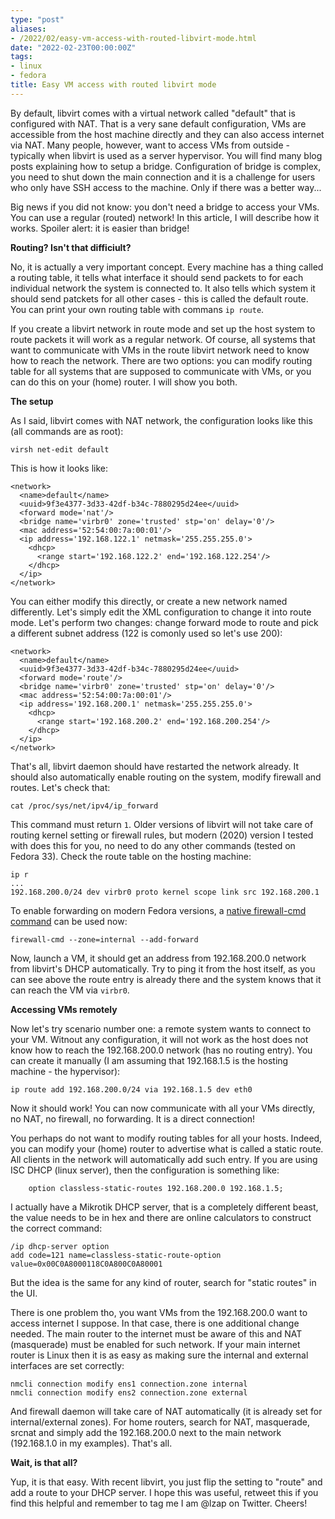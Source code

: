 ```yaml
---
type: "post"
aliases:
- /2022/02/easy-vm-access-with-routed-libvirt-mode.html
date: "2022-02-23T00:00:00Z"
tags:
- linux
- fedora
title: Easy VM access with routed libvirt mode
---
```


By default, libvirt comes with a virtual network called "default" that is
configured with NAT. That is a very sane default configuration, VMs are
accessible from the host machine directly and they can also access internet via
NAT. Many people, however, want to access VMs from outside - typically when
libvirt is used as a server hypervisor. You will find many blog posts
explaining how to setup a bridge. Configuration of bridge is complex, you need
to shut down the main connection and it is a challenge for users who only have
SSH access to the machine. Only if there was a better way...

Big news if you did not know: you don't need a bridge to access your VMs. You
can use a regular (routed) network! In this article, I will describe how it
works. Spoiler alert: it is easier than bridge!

**Routing? Isn't that difficiult?**

No, it is actually a very important concept. Every machine has a thing called a
routing table, it tells what interface it should send packets to for each
individual network the system is connected to. It also tells which system it
should send patckets for all other cases - this is called the default route.
You can print your own routing table with commans `ip route`.

If you create a libvirt network in route mode and set up the host system to
route packets it will work as a regular network. Of course, all systems that
want to communicate with VMs in the route libvirt network need to know how to
reach the network. There are two options: you can modify routing table for all
systems that are supposed to communicate with VMs, or you can do this on your
(home) router. I will show you both.

**The setup**

As I said, libvirt comes with NAT network, the configuration looks like this (all commands are as root):

	virsh net-edit default

This is how it looks like:

	<network>
	  <name>default</name>
	  <uuid>9f3e4377-3d33-42df-b34c-7880295d24ee</uuid>
	  <forward mode='nat'/>
	  <bridge name='virbr0' zone='trusted' stp='on' delay='0'/>
	  <mac address='52:54:00:7a:00:01'/>
	  <ip address='192.168.122.1' netmask='255.255.255.0'>
	    <dhcp>
	      <range start='192.168.122.2' end='192.168.122.254'/>
	    </dhcp>
	  </ip>
	</network>

You can either modify this directly, or create a new network named differently. Let's simply edit the XML configuration to change it into route mode. Let's perform two changes: change forward mode to route and pick a different subnet address (122 is comonly used so let's use 200):


	<network>
	  <name>default</name>
	  <uuid>9f3e4377-3d33-42df-b34c-7880295d24ee</uuid>
	  <forward mode='route'/>
	  <bridge name='virbr0' zone='trusted' stp='on' delay='0'/>
	  <mac address='52:54:00:7a:00:01'/>
	  <ip address='192.168.200.1' netmask='255.255.255.0'>
	    <dhcp>
	      <range start='192.168.200.2' end='192.168.200.254'/>
	    </dhcp>
	  </ip>
	</network>

That's all, libvirt daemon should have restarted the network already. It should also automatically enable routing on the system, modify firewall and routes. Let's check that:

	cat /proc/sys/net/ipv4/ip_forward

This command must return `1`. Older versions of libvirt will not take care of routing kernel setting or firewall rules, but modern (2020) version I tested with does this for you, no need to do any other commands (tested on Fedora 33). Check the route table on the hosting machine:

	ip r
	...
	192.168.200.0/24 dev virbr0 proto kernel scope link src 192.168.200.1

To enable forwarding on modern Fedora versions, a [native firewall-cmd command](https://firewalld.org/2020/04/intra-zone-forwarding) can be used now:

```
firewall-cmd --zone=internal --add-forward
```

Now, launch a VM, it should get an address from 192.168.200.0 network from libvirt's DHCP automatically. Try to ping it from the host itself, as you can see above the route entry is already there and the system knows that it can reach the VM via `virbr0`.

**Accessing VMs remotely**

Now let's try scenario number one: a remote system wants to connect to your VM. Witnout any configuration, it will not work as the host does not know how to reach the 192.168.200.0 network (has no routing entry). You can create it manually (I am assuming that 192.168.1.5 is the hosting machine - the hypervisor):

	ip route add 192.168.200.0/24 via 192.168.1.5 dev eth0

Now it should work! You can now communicate with all your VMs directly, no NAT, no firewall, no forwarding. It is a direct connection!

You perhaps do not want to modify routing tables for all your hosts. Indeed, you can modify your (home) router to advertise what is called a static route. All clients in the network will automatically add such entry. If you are using ISC DHCP (linux server), then the configuration is something like:

        option classless-static-routes 192.168.200.0 192.168.1.5;

I actually have a Mikrotik DHCP server, that is a completely different beast, the value needs to be in hex and there are online calculators to construct the correct command:

	/ip dhcp-server option
	add code=121 name=classless-static-route-option value=0x00C0A8000118C0A800C0A80001

But the idea is the same for any kind of router, search for "static routes" in the UI.

There is one problem tho, you want VMs from the 192.168.200.0 want to access internet I suppose. In that case, there is one additional change needed. The main router to the internet must be aware of this and NAT (masquerade) must be enabled for such network. If your main internet router is Linux then it is as easy as making sure the internal and external interfaces are set correctly:

	nmcli connection modify ens1 connection.zone internal
	nmcli connection modify ens2 connection.zone external

And firewall daemon will take care of NAT automatically (it is already set for internal/external zones). For home routers, search for NAT, masquerade, srcnat and simply add the 192.168.200.0 next to the main network (192.168.1.0 in my examples). That's all.

**Wait, is that all?**

Yup, it is that easy. With recent libvirt, you just flip the setting to "route" and add a route to your DHCP server. I hope this was useful, retweet this if you find this helpful and remember to tag me I am @lzap on Twitter. Cheers!

